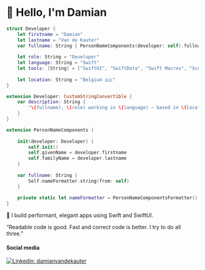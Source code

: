 # 👋 Hello, I'm Damian

```swift
struct Developer {
    let firstname = "Damian"
    let lastname = "Van de Kauter"
    var fullname: String { PersonNameComponents(developer: self).fullname }
    
    let role: String = "Developer"
    let language: String = "Swift"
    let tools: [String] = ["SwiftUI", "SwiftData", "Swift Macros", "Xcode"]
    
    let location: String = "Belgium 🇧🇪"
}

extension Developer: CustomStringConvertible {
    var description: String {
        "\(fullname), \(role) working in \(language) – based in \(location)"
    }
}

extension PersonNameComponents {
    
    init(developer: Developer) {
        self.init()
        self.givenName = developer.firstname
        self.familyName = developer.lastname
    }
    
    var fullname: String {
        Self.nameFormatter.string(from: self)
    }
    
    private static let nameFormatter = PersonNameComponentsFormatter()
}
```

🚀 I build performant, elegant apps using Swift and SwiftUI.

“Readable code is good. Fast and correct code is better. I try to do all three.”

<h4>Social media</h4>

[![Linkedin: damianvandekauter](https://img.shields.io/badge/-DamianVandeKauter-blue?style=flat-square&logo=Linkedin&logoColor=white&link=https://www.linkedin.com/in/vdkdamian)](https://www.linkedin.com/in/vdkdamian)
